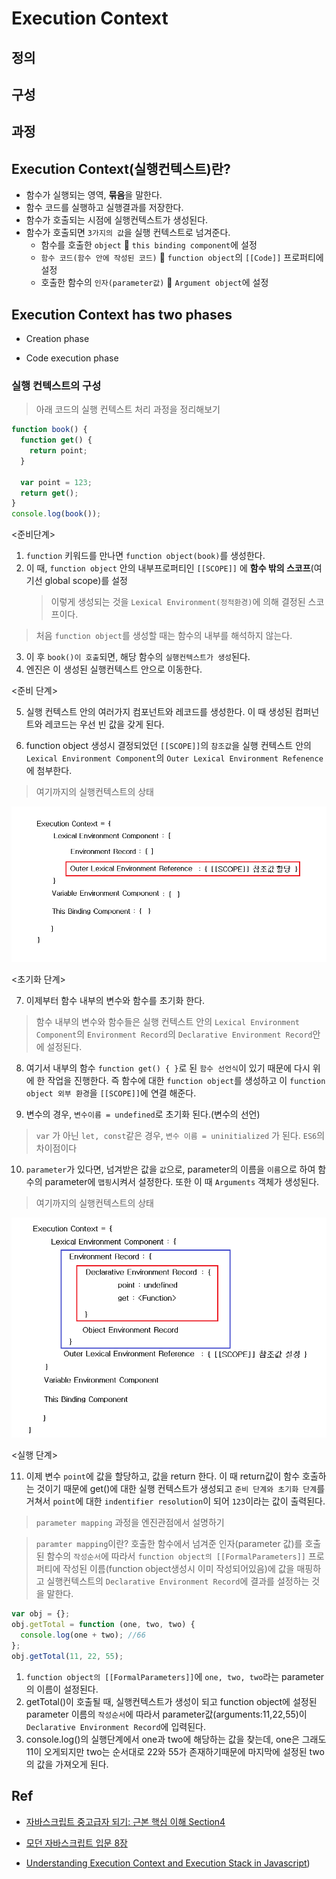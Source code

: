 # Execution Context

## 정의

## 구성

## 과정

## Execution Context(실행컨텍스트)란?

- 함수가 실행되는 영역, **묶음**을 말한다.
- 함수 코드를 실행하고 실행결과를 저장한다.
- 함수가 호출되는 시점에 실행컨텍스트가 생성된다.
- 함수가 호출되면 `3가지의 값`을 실행 컨텍스트로 넘겨준다.
  - 함수를 호출한 `object` 🧷 `this binding component`에 설정
  - `함수 코드(함수 안에 작성된 코드)` 🧷 `function object`의 `[[Code]]` 프로퍼티에 설정
  - 호출한 함수의 `인자(parameter값)` 🧷 `Argument object`에 설정

## Execution Context has two phases

- Creation phase

- Code execution phase

### 실행 컨텍스트의 구성

> 아래 코드의 실행 컨텍스트 처리 과정을 정리해보기

```javascript
function book() {
  function get() {
    return point;
  }

  var point = 123;
  return get();
}
console.log(book());
```

<준비단계>

1. `function` 키워드를 만나면 `function object(book)`를 생성한다.
2. 이 때, `function object` 안의 내부프로퍼티인 `[[SCOPE]]` 에 **함수 밖의 스코프**(여기선 global scope)를 설정
   > 이렇게 생성되는 것을 `Lexical Environment(정적환경)`에 의해 결정된 스코프이다.

> 처음 `function object`를 생성할 때는 함수의 내부를 해석하지 않는다.

3. 이 후 `book()이 호출`되면, 해당 함수의 `실행컨텍스트가 생성`된다.
4. 엔진은 이 생성된 실행컨텍스트 안으로 이동한다.

<준비 단계>

5. 실행 컨텍스트 안의 여러가지 컴포넌트와 레코드를 생성한다.
   이 때 생성된 컴퍼넌트와 레코드는 우선 빈 값을 갖게 된다.

6. function object 생성시 결정되었던 `[[SCOPE]]`의 `참조값`을 실행 컨텍스트 안의 `Lexical Environment Component`의 `Outer Lexical Environment Refenence`에 첨부한다.

> 여기까지의 실행컨텍스트의 상태

![ec1](./images/ec1.png)

<초기화 단계>

7. 이제부터 함수 내부의 변수와 함수를 초기화 한다.

> 함수 내부의 변수와 함수들은 실행 컨텍스트 안의 `Lexical Environment Component`의 `Environment Record`의 `Declarative Environment Record`안에 설정된다.

8. 여기서 내부의 함수 `function get() { }`로 된 `함수 선언식`이 있기 때문에 다시 위에 한 작업을 진행한다. 즉 함수에 대한 `function object`를 생성하고 이 `function object 외부 환경`을 `[[SCOPE]]`에 연결 해준다.

9. 변수의 경우, `변수이름 = undefined`로 초기화 된다.(변수의 선언)

> `var` 가 아닌 `let, const`같은 경우, `변수 이름 = uninitialized` 가 된다. `ES6`의 차이점이다

10. `parameter`가 있다면, 넘겨받은 값을 `값`으로, parameter의 이름을 `이름`으로 하여 함수의 parameter에 `맵핑`시켜서 설정한다. 또한 이 때 `Arguments` 객체가 생성된다.

> 여기까지의 실행컨텍스트의 상태

![ec2](./images/ec2.png)

<실행 단계>

11. 이제 변수 `point`에 값을 할당하고, 값을 return 한다.
    이 때 return값이 함수 호출하는 것이기 때문에 get()에 대한 실행 컨텍스트가 생성되고 `준비 단계와 초기화 단계`를 거쳐서 `point`에 대한 `indentifier resolution`이 되어 `123`이라는 값이 출력된다.

> `parameter mapping` 과정을 엔진관점에서 설명하기

> `paramter mapping`이란? 호출한 함수에서 넘겨준 인자(parameter 값)를 호출된 함수의 `작성순서`에 따라서 `function object의 [[FormalParameters]]` 프로퍼티에 작성된 이름(function object생성시 이미 작성되어있음)에 값을 매핑하고 실행컨텍스트의 `Declarative Environment Record`에 결과를 설정하는 것을 말한다.

```javascript
var obj = {};
obj.getTotal = function (one, two, two) {
  console.log(one + two); //66
};
obj.getTotal(11, 22, 55);
```

1. `function object의 [[FormalParameters]]`에 `one, two, two`라는 parameter의 이름이 설정된다.
2. getTotal()이 호출될 때, 실행컨텍스트가 생성이 되고 function object에 설정된 parameter 이름의 `작성순서`에 따라서 parameter값(arguments:11,22,55)이 `Declarative Environment Record`에 입력된다.
3. console.log()의 실행단계에서 one과 two에 해당하는 값을 찾는데, one은 그래도 11이 오게되지만 two는 순서대로 22와 55가 존재하기때문에 마지막에 설정된 two의 값을 가져오게 된다.

## Ref

- [자바스크립트 중고급자 되기: 근본 핵심 이해 Section4](https://www.inflearn.com/course/%EC%9E%90%EB%B0%94%EC%8A%A4%ED%81%AC%EB%A6%BD%ED%8A%B8-%EC%A4%91%EA%B3%A0%EA%B8%89)

- [모던 자바스크립트 입문 8장](http://www.yes24.com/Product/Goods/59410698)

- [Understanding Execution Context and Execution Stack in Javascript](https://blog.bitsrc.io/understanding-execution-context-and-execution-stack-in-javascript-1c9ea8642dd0))
